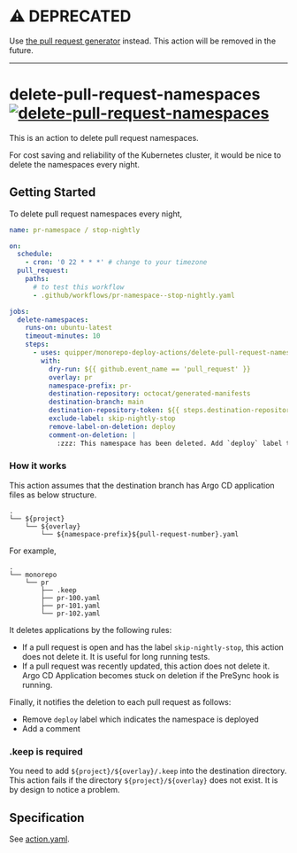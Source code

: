 # :warning: DEPRECATED

Use [the pull request generator](https://argo-cd.readthedocs.io/en/stable/operator-manual/applicationset/Generators-Pull-Request/) instead.
This action will be removed in the future.

---

# delete-pull-request-namespaces [![delete-pull-request-namespaces](https://github.com/quipper/monorepo-deploy-actions/actions/workflows/delete-pull-request-namespaces.yaml/badge.svg)](https://github.com/quipper/monorepo-deploy-actions/actions/workflows/delete-pull-request-namespaces.yaml)

This is an action to delete pull request namespaces.

For cost saving and reliability of the Kubernetes cluster,
it would be nice to delete the namespaces every night.

## Getting Started

To delete pull request namespaces every night,

```yaml
name: pr-namespace / stop-nightly

on:
  schedule:
    - cron: '0 22 * * *' # change to your timezone
  pull_request:
    paths:
      # to test this workflow
      - .github/workflows/pr-namespace--stop-nightly.yaml

jobs:
  delete-namespaces:
    runs-on: ubuntu-latest
    timeout-minutes: 10
    steps:
      - uses: quipper/monorepo-deploy-actions/delete-pull-request-namespaces@v1
        with:
          dry-run: ${{ github.event_name == 'pull_request' }}
          overlay: pr
          namespace-prefix: pr-
          destination-repository: octocat/generated-manifests
          destination-branch: main
          destination-repository-token: ${{ steps.destination-repository-github-app.outputs.token }}
          exclude-label: skip-nightly-stop
          remove-label-on-deletion: deploy
          comment-on-deletion: |
            :zzz: This namespace has been deleted. Add `deploy` label to deploy it again.
```

### How it works

This action assumes that the destination branch has Argo CD application files as below structure.

```
.
└── ${project}
    └── ${overlay}
        └── ${namespace-prefix}${pull-request-number}.yaml
```

For example,

```
.
└── monorepo
    └── pr
        ├── .keep
        ├── pr-100.yaml
        ├── pr-101.yaml
        └── pr-102.yaml
```

It deletes applications by the following rules:

- If a pull request is open and has the label `skip-nightly-stop`, this action does not delete it.
  It is useful for long running tests.
- If a pull request was recently updated, this action does not delete it.
  Argo CD Application becomes stuck on deletion if the PreSync hook is running.

Finally, it notifies the deletion to each pull request as follows:

- Remove `deploy` label which indicates the namespace is deployed
- Add a comment

### .keep is required

You need to add `${project}/${overlay}/.keep` into the destination directory.
This action fails if the directory `${project}/${overlay}` does not exist.
It is by design to notice a problem.

## Specification

See [action.yaml](action.yaml).
